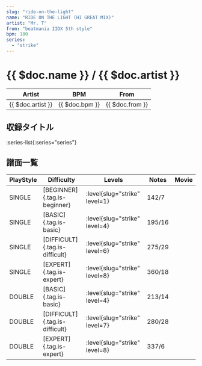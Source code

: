 ```yaml
---
slug: "ride-on-the-light"
name: "RIDE ON THE LIGHT (HI GREAT MIX)"
artist: "Mr. T"
from: "beatmania IIDX 5th style"
bpm: 180
series:
  - "strike"
---
```


# {{ $doc.name }} / {{ $doc.artist }}

|Artist|BPM|From|
|------|---|----|
|{{ $doc.artist }}|{{ $doc.bpm }}|{{ $doc.from }}|

## 収録タイトル

:series-list{:series="series"}

## 譜面一覧

|PlayStyle|Difficulty|Levels|Notes|Movie|
|---------|----------|------|-----|-----|
|SINGLE|[BEGINNER]{.tag.is-beginner}|:level{slug="strike" level=1}|142/7||
|SINGLE|[BASIC]{.tag.is-basic}|:level{slug="strike" level=4}|195/16||
|SINGLE|[DIFFICULT]{.tag.is-difficult}|:level{slug="strike" level=6}|275/29||
|SINGLE|[EXPERT]{.tag.is-expert}|:level{slug="strike" level=8}|360/18||
|DOUBLE|[BASIC]{.tag.is-basic}|:level{slug="strike" level=4}|213/14||
|DOUBLE|[DIFFICULT]{.tag.is-difficult}|:level{slug="strike" level=7}|280/28||
|DOUBLE|[EXPERT]{.tag.is-expert}|:level{slug="strike" level=8}|337/6||
